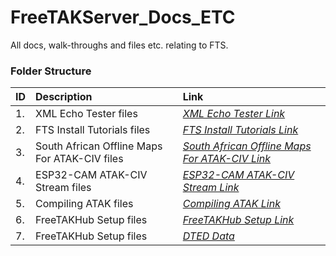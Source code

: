 # FreeTAKServer_Docs_ETC
All docs, walk-throughs and files etc. relating to FTS.

### Folder Structure

|ID|Description|Link|
| :------------| :------------ | :------------ |
|1.|XML Echo Tester files|*[XML Echo Tester Link](https://github.com/Cale-Torino/FreeTAKServer_Docs_ETC/tree/main/1.%20XML%20Echo%20Tester)*|
|2.|FTS Install Tutorials files|*[FTS Install Tutorials Link](https://github.com/Cale-Torino/FreeTAKServer_Docs_ETC/tree/main/2.%20FTS%20Install%20Tutorials)*|
|3.|South African Offline Maps For ATAK-CIV files|*[South African Offline Maps For ATAK-CIV Link](https://github.com/Cale-Torino/FreeTAKServer_Docs_ETC/tree/main/3.%20South%20African%20Offline%20Maps%20For%20ATAK-CIV)*|
|4.|ESP32-CAM ATAK-CIV Stream files|*[ESP32-CAM ATAK-CIV Stream Link](https://github.com/Cale-Torino/FreeTAKServer_Docs_ETC/tree/main/4.%20ESP32-CAM%20ATAK-CIV%20Stream)*|
|5.|Compiling ATAK files|*[Compiling ATAK Link](https://github.com/Cale-Torino/FreeTAKServer_Docs_ETC/tree/main/5.%20Compiling%20ATAK)*|
|6.|FreeTAKHub Setup files|*[FreeTAKHub Setup Link](https://github.com/Cale-Torino/FreeTAKServer_Docs_ETC/tree/main/6.%20FreeTAKHub%20Setup)*|
|7.|FreeTAKHub Setup files|*[DTED Data](https://github.com/Cale-Torino/FreeTAKServer_Docs_ETC/tree/main/7.%20DTED%20data)*|
